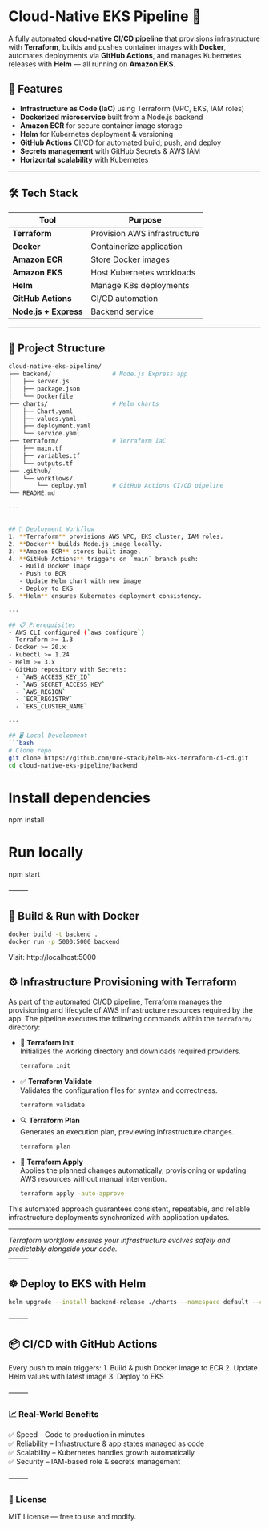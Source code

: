 # Cloud-Native EKS Pipeline 🚀

A fully automated **cloud-native CI/CD pipeline** that provisions infrastructure with **Terraform**, builds and pushes container images with **Docker**, automates deployments via **GitHub Actions**, and manages Kubernetes releases with **Helm** — all running on **Amazon EKS**.

## 📌 Features
- **Infrastructure as Code (IaC)** using Terraform (VPC, EKS, IAM roles)
- **Dockerized microservice** built from a Node.js backend
- **Amazon ECR** for secure container image storage
- **Helm** for Kubernetes deployment & versioning
- **GitHub Actions** CI/CD for automated build, push, and deploy
- **Secrets management** with GitHub Secrets & AWS IAM
- **Horizontal scalability** with Kubernetes

---

## 🛠️ Tech Stack
| Tool | Purpose |
|------|---------|
| **Terraform** | Provision AWS infrastructure |
| **Docker** | Containerize application |
| **Amazon ECR** | Store Docker images |
| **Amazon EKS** | Host Kubernetes workloads |
| **Helm** | Manage K8s deployments |
| **GitHub Actions** | CI/CD automation |
| **Node.js + Express** | Backend service |

---

## 📂 Project Structure

```bash
cloud-native-eks-pipeline/
├── backend/                 # Node.js Express app
│   ├── server.js
│   ├── package.json
│   └── Dockerfile
├── charts/                  # Helm charts
│   ├── Chart.yaml
│   ├── values.yaml
│   ├── deployment.yaml
│   └── service.yaml
├── terraform/               # Terraform IaC
│   ├── main.tf
│   ├── variables.tf
│   └── outputs.tf
├── .github/
│   └── workflows/
│       └── deploy.yml       # GitHub Actions CI/CD pipeline
└── README.md

---


## 🚀 Deployment Workflow
1. **Terraform** provisions AWS VPC, EKS cluster, IAM roles.
2. **Docker** builds Node.js image locally.
3. **Amazon ECR** stores built image.
4. **GitHub Actions** triggers on `main` branch push:
   - Build Docker image
   - Push to ECR
   - Update Helm chart with new image
   - Deploy to EKS
5. **Helm** ensures Kubernetes deployment consistency.

---

## 📋 Prerequisites
- AWS CLI configured (`aws configure`)
- Terraform >= 1.3
- Docker >= 20.x
- kubectl >= 1.24
- Helm >= 3.x
- GitHub repository with Secrets:
  - `AWS_ACCESS_KEY_ID`
  - `AWS_SECRET_ACCESS_KEY`
  - `AWS_REGION`
  - `ECR_REGISTRY`
  - `EKS_CLUSTER_NAME`

---

## 🖥️ Local Development
```bash
# Clone repo
git clone https://github.com/Ore-stack/helm-eks-terraform-ci-cd.git
cd cloud-native-eks-pipeline/backend
```

# Install dependencies
npm install

# Run locally
npm start


⸻

## 🐳 Build & Run with Docker

```bash
docker build -t backend .
docker run -p 5000:5000 backend
```

Visit: http://localhost:5000


## ⚙️ Infrastructure Provisioning with Terraform

As part of the automated CI/CD pipeline, Terraform manages the provisioning and lifecycle of AWS infrastructure resources required by the app. The pipeline executes the following commands within the `terraform/` directory:

- 🔄 **Terraform Init**  
  Initializes the working directory and downloads required providers.
   ```bash
  terraform init
   ```

- ✅ **Terraform Validate**  
  Validates the configuration files for syntax and correctness.
   ```bash
  terraform validate
   ```

- 🔍 **Terraform Plan**  
  Generates an execution plan, previewing infrastructure changes.
  ```bash
  terraform plan
   ```

- 🚀 **Terraform Apply**  
  Applies the planned changes automatically, provisioning or updating AWS resources without manual intervention.
  ```bash
  terraform apply -auto-approve
   ```

This automated approach guarantees consistent, repeatable, and reliable infrastructure deployments synchronized with application updates.

---

*Terraform workflow ensures your infrastructure evolves safely and predictably alongside your code.*  
⸻

## ☸ Deploy to EKS with Helm

```bash
helm upgrade --install backend-release ./charts --namespace default --create-namespace
```


⸻

## 📦 CI/CD with GitHub Actions

Every push to main triggers:
	1.	Build & push Docker image to ECR
	2.	Update Helm values with latest image
	3.	Deploy to EKS

 
⸻

### 📈 Real-World Benefits

✅ Speed – Code to production in minutes  
✅ Reliability – Infrastructure & app states managed as code  
✅ Scalability – Kubernetes handles growth automatically  
✅ Security – IAM-based role & secrets management  

⸻

### 📜 License

MIT License — free to use and modify.

